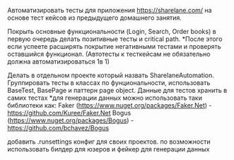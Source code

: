 Автоматизировать тесты для приложения https://sharelane.com/ на основе тест кейсов из предыдущего домашнего занятия.

Покрыть основные функциональности (Login, Search, Order books) в первую очередь делать позитивные тесты и critical path. *После этого если успеете расширять покрытие негативными тестами и проверять оставшийся функционал. (Автотесты к тесткейсам не обязательно должна автоматизироваться 1в 1)

Делать в отдельном проекте который назвать SharelaneAutomation.
Группировать тесты в классах по фунциональности, использовать BaseTest, BasePage и паттерн page object.
Данные для тестов хранить в самих тестах
*для генерации данных можно использовать таки библиотеки как: Faker (https://www.nuget.org/packages/Faker.Net) - https://github.com/Kuree/Faker.Net Bogus (https://www.nuget.org/packages/Bogus) - https://github.com/bchavez/Bogus

добавить .runsettings конфиг для своих проектов. по возможности использовать билдер для юзеров и фейкер для генерации данных
